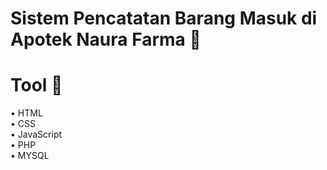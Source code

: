 # Sistem Pencatatan Barang Masuk di Apotek Naura Farma 📝

# Tool 🔧
• HTML <br>
• CSS <br>
• JavaScript <br>
• PHP <br>
• MYSQL
